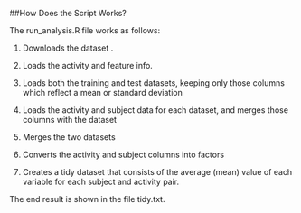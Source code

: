 ##How Does the Script Works?

The run_analysis.R file works as follows: 

1. Downloads the dataset .

2. Loads the activity and feature info.

3. Loads both the training and test datasets, keeping only those columns which reflect a mean or standard deviation

4. Loads the activity and subject data for each dataset, and merges those columns with the dataset

5. Merges the two datasets

6. Converts the activity and subject columns into factors

7. Creates a tidy dataset that consists of the average (mean) value of each variable for each subject and activity pair.

The end result is shown in the file tidy.txt.

